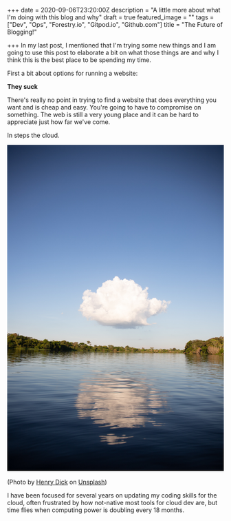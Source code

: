 +++
date = 2020-09-06T23:20:00Z
description = "A little more about what I'm doing with this blog and why"
draft = true
featured_image = ""
tags = ["Dev", "Ops", "Forestry.io", "Gitpod.io", "Github.com"]
title = "The Future of Blogging!"

+++
In my last post, I mentioned that I'm trying some new things and I am going to use this post to elaborate a bit on what those things are and why I think this is the best place to be spending my time.

First a bit about options for running a website:

**They suck**

There's really no point in trying to find a website that does everything you want and is cheap and easy. You're going to have to compromise on something. The web is still a very young place and it can be hard to appreciate just how far we've come.

In steps the cloud.

![](/images/henry-dick-fjn7zfuvm8w-unsplash.jpg)

(Photo by [Henry Dick](https://unsplash.com/@henry_photo?utm_source=unsplash&utm_medium=referral&utm_content=creditCopyText) on [Unsplash](https://unsplash.com/s/photos/cloud?utm_source=unsplash&utm_medium=referral&utm_content=creditCopyText))

I have been focused for several years on updating my coding skills for the cloud, often frustrated by how not-native most tools for cloud dev are, but time flies when computing power is doubling every 18 months.